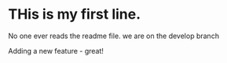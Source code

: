 # THis is my first line.

No one ever reads the readme file.
we are on the develop branch

Adding a new feature - great!